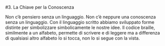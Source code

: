 #3. La Chiave per la Conoscenza

Non c’è pensiero senza un linguaggio. Non c’è neppure una conoscenza senza un linguaggio. Con il linguaggio scritto abbiamo sviluppato forme distinte per simbolizzare simbolicamente le nostre idee. Il codice braille, similmente a un alfabeto, permette di scrivere e di leggere ma a differenza di qualsiasi altro alfabeto lo si tocca, non lo si segue con la vista.



